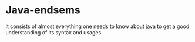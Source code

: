 # Java-endsems
It consists of almost everything one needs to know about java to get a good understanding of its syntax and usages.
